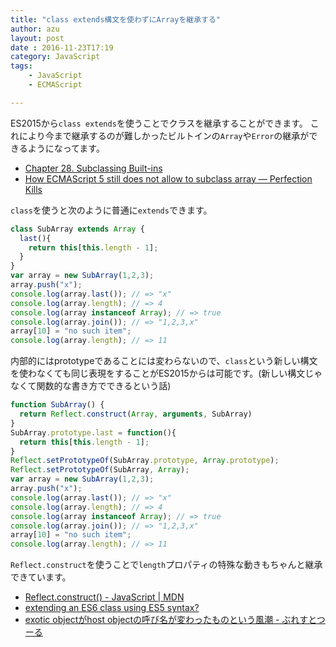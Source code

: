 ```yaml
---
title: "class extends構文を使わずにArrayを継承する"
author: azu
layout: post
date : 2016-11-23T17:19
category: JavaScript
tags:
    - JavaScript
    - ECMAScript

---
```


ES2015から`class extends`を使うことでクラスを継承することができます。
これにより今まで継承するのが難しかったビルトインの`Array`や`Error`の継承ができるようになってます。

- [Chapter 28. Subclassing Built-ins](http://speakingjs.com/es5/ch28.html "Chapter 28. Subclassing Built-ins")
- [How ECMAScript 5 still does not allow to subclass array — Perfection Kills](http://perfectionkills.com/how-ecmascript-5-still-does-not-allow-to-subclass-an-array/ "How ECMAScript 5 still does not allow to subclass array — Perfection Kills")

`class`を使うと次のように普通に`extends`できます。

```js
class SubArray extends Array {
  last(){
    return this[this.length - 1];
  }
}
var array = new SubArray(1,2,3);
array.push("x");
console.log(array.last()); // => "x"
console.log(array.length); // => 4
console.log(array instanceof Array); // => true
console.log(array.join()); // => "1,2,3,x"
array[10] = "no such item";
console.log(array.length); // => 11
```

内部的にはprototypeであることには変わらないので、`class`という新しい構文を使わなくても同じ表現をすることがES2015からは可能です。(新しい構文じゃなくて関数的な書き方でできるという話)

```js
function SubArray() {
  return Reflect.construct(Array, arguments, SubArray)
}
SubArray.prototype.last = function(){
  return this[this.length - 1];
}
Reflect.setPrototypeOf(SubArray.prototype, Array.prototype);
Reflect.setPrototypeOf(SubArray, Array);
var array = new SubArray(1,2,3);
array.push("x");
console.log(array.last()); // => "x"
console.log(array.length); // => 4
console.log(array instanceof Array); // => true
console.log(array.join()); // => "1,2,3,x"
array[10] = "no such item";
console.log(array.length); // => 11
```

`Reflect.construct`を使うことで`length`プロパティの特殊な動きもちゃんと継承できています。

- [Reflect.construct() - JavaScript | MDN](https://developer.mozilla.org/en-US/docs/Web/JavaScript/Reference/Global_Objects/Reflect/construct)
- [extending an ES6 class using ES5 syntax?](https://esdiscuss.org/topic/extending-an-es6-class-using-es5-syntax)
- [exotic objectがhost objectの呼び名が変わったものという風潮 - ぶれすとつーる](http://nazomikan.hateblo.jp/entry/2015/05/17/000755 "exotic objectがhost objectの呼び名が変わったものという風潮 - ぶれすとつーる")